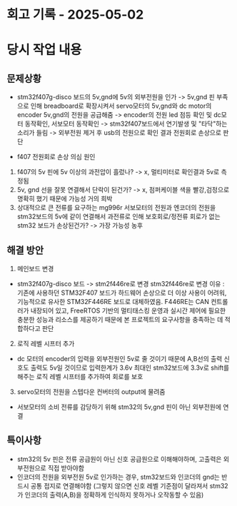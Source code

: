 # 회고 기록 - 2025-05-02

# 당시 작업 내용

## 문제상황
- stm32f407g-disco 보드의 5v,gnd에 5v의 외부전원을 인가 -> 5v,gnd 핀 부족으로 인해 breadboard로 확장시켜서 servo모터의 5v,gnd와 dc motor의 encoder 5v,gnd의 전원을 공급해줌 -> encoder의 전원 led 점등 확인 및 dc모터 동작확인, 서보모터 동작확인
-> stm32f407보드에서 연기발생 및 "타닥"하는 소리가 들림 -> 외부전원 제거 후 usb의 전원으로 확인 결과 전원회로 손상으로 판단

- f407 전원회로 손상 의심 원인
1. f407의 5v 핀에 5v 이상의 과전압이 흘렀나? -> x, 멀티미터로 확인결과 5v로 측정됨 
2. 5v, gnd 선을 잘못 연결해서 단락이 된건가? -> x, 점퍼케이블 색을 빨강,검정으로 명확히 했기 때문에 가능성 거의 희박
3. 상대적으로 큰 전류를 요구하는 mg996r 서보모터의 전원과 엔코더의 전원을 stm32보드의 5v에 같이 연결해서 과전류로 인해 보호회로/정전류 회로가 없는 stm32 보드가 손상된건가? -> 가장 가능성 농후

## 해결 방안

1. 메인보드 변경
- stm32f407g-disco 보드 -> stm2f446re로 변경
stm32f446re로 변경 이유 : 기존에 사용하던 STM32F407 보드가 하드웨어 손상으로 더 이상 사용이 어려워, 기능적으로 유사한 STM32F446RE 보드로 대체하였음. F446RE는 CAN 컨트롤러가 내장되어 있고, FreeRTOS 기반의 멀티태스킹 운영과 실시간 제어에 필요한 충분한 성능과 리소스를 제공하기 때문에 본 프로젝트의 요구사항을 충족하는 데 적합하다고 판단

2. 로직 레벨 시프터 추가
- dc 모터의 encoder의 입력을 외부전원인 5v로 줄 것이기 때문에 A,B선의 출력 신호도 출력도 5v일 것이므로 입력한계가 3.6v 최대인 stm32보드에 3.3v로 shift를 해주는 로직 레벨 시프터를 추가하여 회로를 보호

3. servo모터의 전원을 스텝다운 컨버터의 output에 물려줌
- 서보모터의 소비 전류를 감당하기 위해 stm32의 5v,gnd 핀이 아닌 외부전원에 연결

## 특이사항
- stm32의 5v 핀은 전류 공급원이 아닌 신호 공급원으로 이해해야하며, 고출력은 외부전원으로 직접 받아야함
- 인코더의 전원을 외부전원 5v로 인가하는 경우, stm32보드와 인코더의 gnd는 반드시 공통 접지로 연결해야함 (그렇지 않으면 신호 레벨 기준점이 달라져서 stm32가 인코더의 출력(A,B)을 정확하게 인식하지 못하거나 오작동할 수 있음)
